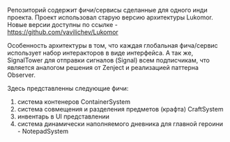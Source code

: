 Репозиторий содержит фичи/сервисы сделанные для одного инди проекта.
Проект использовал старую версию архитектуры Lukomor.
Новые версии доступны по ссылке - https://github.com/vavilichev/Lukomor

Особенность архитектуры в том, что каждая глобальная фича/сервис использует набор интеракторов в виде интерфейса.
А так же, SignalTower для отправки сигналов (Signal) всем подписчикам, что является аналогом решения от Zenject и реализацией паттерна Observer.

Здесь представленны следующие фичи:
1. система контенеров ContainerSystem
2. система совмещения и разделения предметов (крафта) CraftSystem
3. инвентарь в UI представлении
4. система динамически наполняемого дневника для главной героини - NotepadSystem



